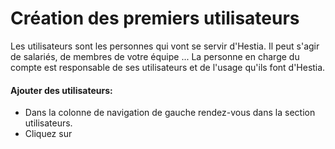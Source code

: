 # Création des premiers utilisateurs

Les utilisateurs sont les personnes qui vont se servir d'Hestia. Il peut s'agir de salariés, de membres de votre équipe ... 
La personne en charge du compte est responsable de ses utilisateurs et de l'usage qu'ils font d'Hestia. 


#### Ajouter des utilisateurs:

* Dans la colonne de navigation de gauche rendez-vous dans la section utilisateurs.
* Cliquez sur 
